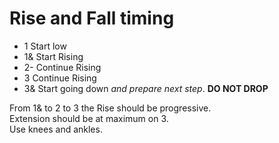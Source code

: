 # Rise and Fall timing

- 1 Start low
- 1& Start Rising
- 2- Continue Rising
- 3 Continue Rising
- 3& Start going down *and prepare next step*. **DO NOT DROP**

From 1& to 2 to 3 the Rise should be progressive.  
Extension should be at maximum on 3.  
Use knees and ankles.
